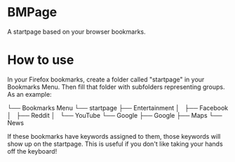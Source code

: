 # BMPage
A startpage based on your browser bookmarks.

# How to use
In your Firefox bookmarks, create a folder called "startpage" in your Bookmarks Menu. Then fill that folder with subfolders representing groups. As an example:

└── Bookmarks Menu
    └── startpage
        ├── Entertainment
        │   ├── Facebook
        │   ├── Reddit
        │   └── YouTube
        └── Google
            ├── Google
            ├── Maps
            └── News

If these bookmarks have keywords assigned to them, those keywords will show up on the startpage. This is useful if you don't like taking your hands off the keyboard!
